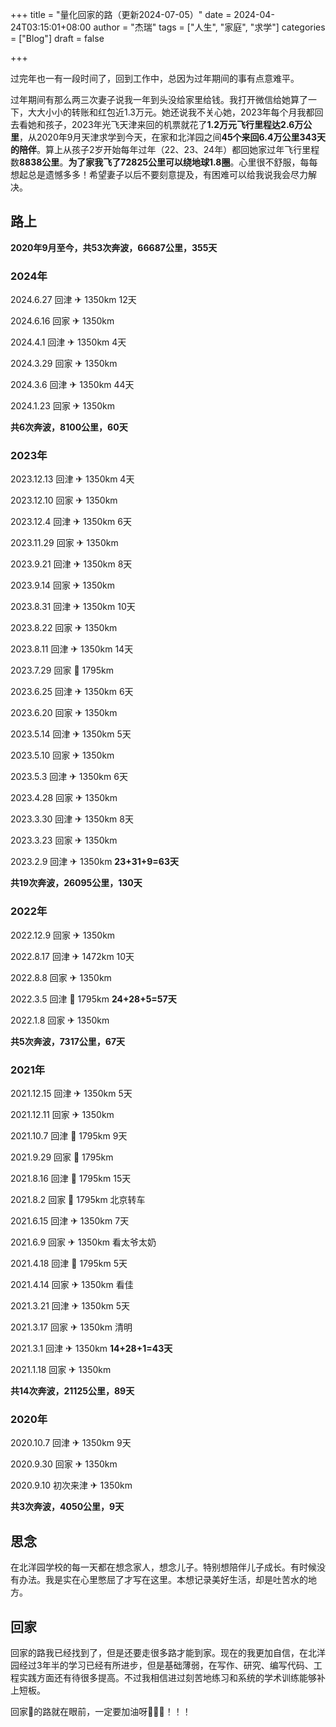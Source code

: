 +++
title = "量化回家的路（更新2024-07-05）"
date = 2024-04-24T03:15:01+08:00
author = "杰瑞"
tags = ["人生", "家庭", "求学"]
categories = ["Blog"]
draft = false

+++

过完年也一有一段时间了，回到工作中，总因为过年期间的事有点意难平。

过年期间有那么两三次妻子说我一年到头没给家里给钱。我打开微信给她算了一下，大大小小的转账和红包近1.3万元。她还说我不关心她，2023年每个月我都回去看她和孩子，2023年光飞天津来回的机票就花了**1.2万元飞行里程达2.6万公里**，从2020年9月天津求学到今天，在家和北洋园之间**45个来回6.4万公里343天的陪伴**。算上从孩子2岁开始每年过年（22、23、24年）都回她家过年飞行里程数**8838公里**。**为了家我飞了72825公里可以绕地球1.8圈**。心里很不舒服，每每想起总是遗憾多多！希望妻子以后不要刻意提及，有困难可以给我说我会尽力解决。

## 路上

**2020年9月至今，共53次奔波，66687公里，355天**

### 2024年

2024.6.27 回津 ✈ 1350km	12天

2024.6.16 回家 ✈ 1350km

2024.4.1 回津 ✈ 1350km	4天

2024.3.29 回家 ✈ 1350km

2024.3.6 回津 ✈ 1350km	 44天

2024.1.23 回家 ✈ 1350km

**共6次奔波，8100公里，60天**

### 2023年

2023.12.13 回津 ✈ 1350km	 4天

2023.12.10 回家 ✈ 1350km

2023.12.4 回津 ✈ 1350km	 6天

2023.11.29 回家 ✈ 1350km

2023.9.21 回津 ✈ 1350km	 8天

2023.9.14 回家 ✈ 1350km

2023.8.31 回津 ✈ 1350km	 10天

2023.8.22 回家 ✈ 1350km

2023.8.11 回津 ✈ 1350km	14天

2023.7.29 回家 🚆 1795km

2023.6.25 回津 ✈ 1350km	 6天

2023.6.20 回家 ✈ 1350km

2023.5.14 回津 ✈ 1350km	 5天

2023.5.10 回家 ✈ 1350km

2023.5.3 回津 ✈ 1350km	 6天

2023.4.28 回家 ✈ 1350km

2023.3.30 回津 ✈ 1350km	 8天

2023.3.23 回家 ✈ 1350km

2023.2.9 回津 ✈ 1350km	 **23+31+9=63天**

**共19次奔波，26095公里，130天**

### 2022年

2022.12.9 回家 ✈ 1350km

2022.8.17 回津 ✈ 1472km	10天

2022.8.8 回家 ✈ 1350km

2022.3.5 回津 🚆 1795km	**24+28+5=57天**

2022.1.8  回家 ✈ 1350km

**共5次奔波，7317公里，67天**

### 2021年

2021.12.15 回津 ✈ 1350km	5天

2021.12.11 回家 ✈ 1350km  

2021.10.7 回津 🚆 1795km	9天

2021.9.29 回家 🚆 1795km

2021.8.16 回津 🚆 1795km	15天

2021.8.2 回家 🚆 1795km 北京转车

2021.6.15 回津 ✈ 1350km	7天

2021.6.9 回家 ✈ 1350km  看太爷太奶

2021.4.18 回津 🚆 1795km	5天

2021.4.14 回家 ✈ 1350km  看佳

2021.3.21 回津 ✈ 1350km	5天

2021.3.17 回家 ✈ 1350km  清明

2021.3.1 回津 ✈ 1350km	**14+28+1=43天**

2021.1.18 回家 ✈ 1350km

**共14次奔波，21125公里，89天**

### 2020年

2020.10.7  回津 ✈ 1350km	9天

2020.9.30  回家 ✈ 1350km

2020.9.10  初次来津 ✈ 1350km

**共3次奔波，4050公里，9天**

## 思念

在北洋园学校的每一天都在想念家人，想念儿子。特别想陪伴儿子成长。有时候没有办法。我是实在心里憋屈了才写在这里。本想记录美好生活，却是吐苦水的地方。

## 回家

回家的路我已经找到了，但是还要走很多路才能到家。现在的我更加自信，在北洋园经过3年半的学习已经有所进步，但是基础薄弱，在写作、研究、编写代码、工程实践方面还有待很多提高。不过我相信进过刻苦地练习和系统的学术训练能够补上短板。

回家🏡的路就在眼前，一定要加油呀💪💪💪！！！
